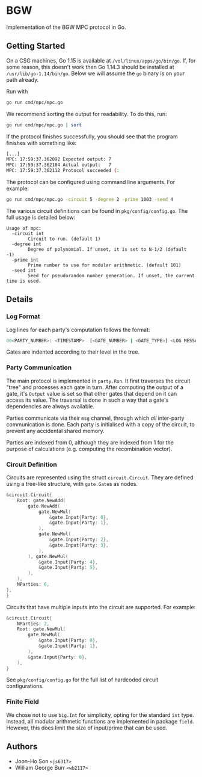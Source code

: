 # BGW
Implementation of the BGW MPC protocol in Go.

## Getting Started

On a CSG machines, Go 1.15 is available at `/vol/linux/apps/go/bin/go`. If, for some reason, this doesn't work then Go
 1.14.3 should be installed at `/usr/lib/go-1.14/bin/go`. Below we will assume the `go` binary is on your path already. 

Run with 
```sh
go run cmd/mpc/mpc.go 
```

We recommend sorting the output for readability. To do this, run:

```sh
go run cmd/mpc/mpc.go | sort
```

If the protocol finishes successfully, you should see that the program finishes with something like:

```sh
[...]
MPC: 17:59:37.362092 Expected output: 7
MPC: 17:59:37.362104 Actual output:   7
MPC: 17:59:37.362112 Protocol succeeded (:
```

The protocol can be configured using command line arguments. For example:

```sh
go run cmd/mpc/mpc.go -circuit 5 -degree 2 -prime 1003 -seed 4
```

The various circuit definitions can be found in `pkg/config/config.go`. The full usage is detailed below:

```
Usage of mpc:
  -circuit int
    	Circuit to run. (default 1)
  -degree int
    	Degree of polynomial. If unset, it is set to N-1/2 (default -1)
  -prime int
    	Prime number to use for modular arithmetic. (default 101)
  -seed int
    	Seed for pseudorandom number generation. If unset, the current time is used.
```

## Details

### Log Format

Log lines for each party's computation follows the format:
```sh
00<PARTY_NUMBER>: <TIMESTAMP>  [<GATE_NUMBER> | <GATE_TYPE>] <LOG MESSAGE>
``` 

Gates are indented according to their level in the tree.

### Party Communication

The main protocol is implemented in `party.Run`. It first traverses the circuit "tree" and processes each gate in turn. 
After computing the output of a gate, it's `Output` value is set so that other gates that depend on it can access its value. 
The traversal is done in such a way that a gate's dependencies are always available. 

Parties communicate via their `msg` channel, through which *all* inter-party communication 
is done. Each party is initialised with a copy of the circuit, to prevent any accidental shared memory.

Parties are indexed from 0, although they are indexed from 1 for the purpose of calculations (e.g. computing the 
recombination vector).

### Circuit Definition

Circuits are represented using the struct `circuit.Circuit`. They are defined using a tree-like structure, with
 `gate.Gate`s as nodes. 
 
```go
&circuit.Circuit{
    Root: gate.NewAdd(
        gate.NewAdd(
            gate.NewMul(
                &gate.Input{Party: 0},
                &gate.Input{Party: 1},
            ),
            gate.NewMul(
                &gate.Input{Party: 2},
                &gate.Input{Party: 3},
            ),
        ), gate.NewMul(
            &gate.Input{Party: 4},
            &gate.Input{Party: 5},
        ),
    ),
    NParties: 6,
},
}
```

Circuits that have multiple inputs into the circuit are supported. For example:

```go
&circuit.Circuit{
    NParties: 2,
    Root: gate.NewMul(
        gate.NewMul(
            &gate.Input{Party: 0},
            &gate.Input{Party: 1},
        ),
        &gate.Input{Party: 0},
    ),
}
``` 

See `pkg/config/config.go` for the full list of hardcoded circuit configurations.

### Finite Field

We chose not to use `big.Int` for simplicity, opting for the standard `int` type. Instead, all modular arithmetic functions are implemented in package 
`field`. However, this does limit the size of input/prime that can be used.

## Authors
* Joon-Ho Son `<js6317>`
* William George Burr `<wb2117>`
